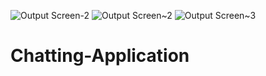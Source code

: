 ![Output Screen-2](https://user-images.githubusercontent.com/86159286/201534249-c1919ad2-08f8-49da-840d-8cd1748014a5.png)
![Output Screen~2](https://user-images.githubusercontent.com/86159286/201534294-5d93c49a-b55d-4a72-8174-b87809b0e00f.png)
![Output Screen~3](https://user-images.githubusercontent.com/86159286/201534298-43a2c0f0-8ce1-434b-9e26-19dd1a9eb32d.png)
# Chatting-Application
